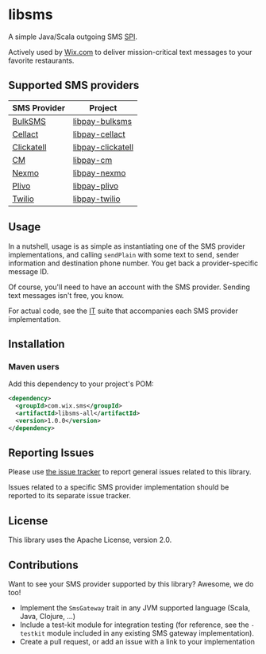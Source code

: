 # libsms
A simple Java/Scala outgoing SMS [SPI](https://en.wikipedia.org/wiki/Service_provider_interface).

Actively used by [Wix.com](http://www.wix.com/) to deliver mission-critical text messages to your favorite restaurants.

## Supported SMS providers
| SMS Provider                              | Project                                                       |
| ----------------------------------------- | ------------------------------------------------------------- |
| [BulkSMS](http://www.bulksms.com/)        | [libpay-bulksms](https://github.com/wix/libpay-bulksms)       |
| [Cellact](http://www.cellact.co.il/)      | [libpay-cellact](https://github.com/wix/libpay-cellact)       |
| [Clickatell](https://www.clickatell.com/) | [libpay-clickatell](https://github.com/wix/libpay-clickatell) |
| [CM](https://www.cmtelecom.com/)          | [libpay-cm](https://github.com/wix/libpay-cm)                 |
| [Nexmo](https://www.nexmo.com/)           | [libpay-nexmo](https://github.com/wix/libpay-nexmo)           |
| [Plivo](https://www.plivo.com/)           | [libpay-plivo](https://github.com/wix/libpay-plivo)           |
| [Twilio](https://www.twilio.com/)         | [libpay-twilio](https://github.com/wix/libpay-twilio)         |


## Usage
In a nutshell, usage is as simple as instantiating one of the SMS provider implementations, and calling `sendPlain` with some text to send, sender information and destination phone number. You get back a provider-specific message ID.

Of course, you'll need to have an account with the SMS provider. Sending text messages isn't free, you know.

For actual code, see the [IT](https://en.wikipedia.org/wiki/Integration_testing) suite that accompanies each SMS provider implementation.

## Installation
### Maven users

Add this dependency to your project's POM:

```xml
<dependency>
  <groupId>com.wix.sms</groupId>
  <artifactId>libsms-all</artifactId>
  <version>1.0.0</version>
</dependency>
```

## Reporting Issues
Please use [the issue tracker](https://github.com/wix/libsms/issues) to report general issues related to this library.

Issues related to a specific SMS provider implementation should be reported to its separate issue tracker.

## License
This library uses the Apache License, version 2.0.

## Contributions
Want to see your SMS provider supported by this library? Awesome, we do too!
* Implement the `SmsGateway` trait in any JVM supported language (Scala, Java, Clojure, ...)
* Include a test-kit module for integration testing (for reference, see the ```-testkit``` module included in any existing SMS gateway implementation).
* Create a pull request, or add an issue with a link to your implementation
